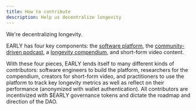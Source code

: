 ```yaml
---
title: How to contribute
description: Help us decentralize longevity
---
```


We're decentralizing longevity.

EARLY has four key components: the [software platform](https://earlydao.vercel.app), the [community-driven podcast](https://decentralizinglongevity.vercel.app), a [longevity compendium](https://longevitydocs.vercel.app), and short-form video content.

With these four pieces, EARLY lends itself to many different kinds of contributors: software engineers to build the platform, researchers for the compendium, creators for short-form video, and practitioners to use the platform to track key longevity metrics as well as reflect on their performance (anonymized with wallet authentication). All contributors are incentivized with $EARLY governance tokens and dictate the roadmap and direction of the DAO.
